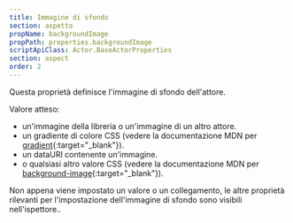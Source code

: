 ```yaml
---
title: Immagine di sfondo
section: aspetto
propName: backgroundImage
propPath: properties.backgroundImage
scriptApiClass: Actor.BaseActorProperties
section: aspect
order: 2
---
```

Questa proprietà definisce l'immagine di sfondo dell'attore.

Valore atteso:
 - un'immagine della libreria o un'immagine di un altro attore.
 - un gradiente di colore CSS (vedere la documentazione MDN per  [gradient](https://developer.mozilla.org/fr/docs/Web/CSS/gradient){:target="_blank"}).
 - un dataURI contenente un'immagine.
 - o qualsiasi altro valore CSS (vedere la documentazione MDN per [background-image](https://developer.mozilla.org/fr/docs/Web/CSS/background-image){:target="_blank"}).

Non appena viene impostato un valore o un collegamento, le altre proprietà rilevanti per l'impostazione dell'immagine di sfondo sono visibili nell'ispettore..
